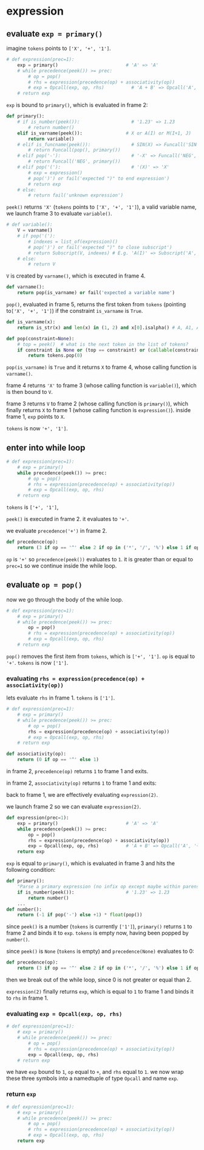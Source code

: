 # expression

## evaluate `exp = primary()`
imagine `tokens` points to `['X', '+', '1']`.
```python
# def expression(prec=1): 
    exp = primary()                         # 'A' => 'A'
    # while precedence(peek()) >= prec:
        # op = pop()
        # rhs = expression(precedence(op) + associativity(op))
        # exp = Opcall(exp, op, rhs)          # 'A + B' => Opcall('A', '+', 'B')
    # return exp
```
`exp` is bound to `primary()`, which is evaluated in frame 2:
```python
def primary():
    # if is_number(peek()):                   # '1.23' => 1.23 
        # return number()
    elif is_varname(peek()):                # X or A(I) or M(I+1, J)
        return variable()
    # elif is_funcname(peek()):               # SIN(X) => Funcall('SIN', 'X')
        # return Funcall(pop(), primary())
    # elif pop('-'):                          # '-X' => Funcall('NEG', 'X')
        # return Funcall('NEG', primary())
    # elif pop('('):                          # '(X)' => 'X'
        # exp = expression()
        # pop(')') or fail('expected ")" to end expression')
        # return exp
    # else:
        # return fail('unknown expression')
```

`peek()` returns `'X'` (`tokens` points to `['X', '+', '1']`), a valid variable name, we launch frame 3 to evaluate `variable()`.

```python
# def variable(): 
    V = varname()
    # if pop('('):
        # indexes = list_of(expression)()
        # pop(')') or fail('expected ")" to close subscript')
        # return Subscript(V, indexes) # E.g. 'A(I)' => Subscript('A', ['I'])
    # else: 
        # return V  
```  
`V` is created by `varname()`, which is executed in frame 4.
```python
def varname():       
    return pop(is_varname) or fail('expected a variable name')
```
`pop()`, evaluated in frame 5, returns the first token from `tokens` (pointing to`['X', '+', '1']`) if the constraint `is_varname` is `True`. 
```python
def is_varname(x):
    return is_str(x) and len(x) in (1, 2) and x[0].isalpha() # A, A1, A2, B, ...

def pop(constraint=None):
    # top = peek()  # what is the next token in the list of tokens?
    if constraint is None or (top == constraint) or (callable(constraint) and constraint(top)):
        return tokens.pop(0)
```

`pop(is_varname)` is `True` and it returns `X` to frame 4, whose calling function is `varname()`. 

frame 4 returns `'X'` to frame 3 (whose calling function is `variable()`), which is then bound to `V`. 

frame 3 returns `V` to frame 2 (whose calling function is `primary()`), which finally returns `X` to frame 1 (whose calling function is `expression()`). inside frame 1, `exp` points to `X`.

`tokens` is now `'+', '1']`.

## enter into while loop
```python
# def expression(prec=1): 
    # exp = primary()
    while precedence(peek()) >= prec:
        # op = pop()
        # rhs = expression(precedence(op) + associativity(op))
        # exp = Opcall(exp, op, rhs)
    # return exp
```
`tokens` is `['+', '1']`, 

`peek()` is executed in frame 2. it evaluates to `'+'`.

we evaluate `precedence('+')` in frame 2.
```python
def precedence(op): 
    return (3 if op == '^' else 2 if op in ('*', '/', '%') else 1 if op in ('+', '-') else 0)
```
`op` is `'+'` so `precedence(peek())` evaluates to `1`. it is greater than or equal to `prec=1` so we continue inside the while loop.

## evaluate `op = pop()`
now we go through the body of the while loop.
```python
# def expression(prec=1): 
    # exp = primary()
    # while precedence(peek()) >= prec:
        op = pop()
        # rhs = expression(precedence(op) + associativity(op))
        # exp = Opcall(exp, op, rhs)
    # return exp
```
`pop()` removes the first item from `tokens`, which is `['+', '1']`. `op` is equal to `'+'`. `tokens` is now `['1']`.

### evaluating `rhs = expression(precedence(op) + associativity(op))`
lets evaluate `rhs` in frame 1. `tokens` is `['1']`.
```python
# def expression(prec=1): 
    # exp = primary()
    # while precedence(peek()) >= prec:
        # op = pop()
        rhs = expression(precedence(op) + associativity(op))
        # exp = Opcall(exp, op, rhs)
    # return exp

def associativity(op): 
    return (0 if op == '^' else 1)
```
in frame 2, `precedence(op)` returns `1` to frame 1 and exits. 

in frame 2, `associativity(op)` returns `1` to frame 1 and exits:

back to frame 1, we are effectively evaluating `expression(2)`.

we launch frame 2 so we can evaluate `expression(2)`.
```python
def expression(prec=1): 
    exp = primary()                         # 'A' => 'A'
    while precedence(peek()) >= prec:
        op = pop()
        rhs = expression(precedence(op) + associativity(op))
        exp = Opcall(exp, op, rhs)          # 'A + B' => Opcall('A', '+', 'B')
    return exp

```
`exp` is equal to `primary()`, which is evaluated in frame 3 and hits the following condition:
```python
def primary():
    "Parse a primary expression (no infix op except maybe within parens)."
    if is_number(peek()):                   # '1.23' => 1.23 
        return number()
    ...
def number():
    return (-1 if pop('-') else +1) * float(pop()) 
```
since `peek()` is a number (`tokens` is currently `['1']`), `primary()` returns `1` to frame 2 and binds it to `exp`. `tokens` is empty now, having been popped by `number()`.

since `peek()` is `None` (`tokens` is empty) and `precedence(None)` evaluates to 0:
```python
def precedence(op): 
    return (3 if op == '^' else 2 if op in ('*', '/', '%') else 1 if op in ('+', '-') else 0)
```
then we break out of the while loop, since 0 is not greater or equal than 2.

`expression(2)` finally returns `exp`, which is equal to `1` to frame 1 and binds it to `rhs` in frame 1.

### evaluating `exp = Opcall(exp, op, rhs)`
```python
# def expression(prec=1): 
    # exp = primary()
    # while precedence(peek()) >= prec:
        # op = pop()
        # rhs = expression(precedence(op) + associativity(op))
        exp = Opcall(exp, op, rhs)
    # return exp
```
we have `exp` bound to `1`, `op` equal to `+`, and `rhs` equal to `1`. we now wrap these three symbols into a namedtuple of type `Opcall` and name `exp`.


### return `exp`
```python
# def expression(prec=1): 
    # exp = primary()
    # while precedence(peek()) >= prec:
        # op = pop()
        # rhs = expression(precedence(op) + associativity(op))
        # exp = Opcall(exp, op, rhs)
    return exp
```